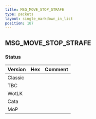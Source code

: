 ```yaml
---
title: MSG_MOVE_STOP_STRAFE
type: packets
layout: single_markdown_in_list
position: 187
---
```


## MSG_MOVE_STOP_STRAFE

### Status

Version | Hex | Comment
---------- | ---------- | ---------- 
Classic |  |  
TBC |  |  
WotLK |  |  
Cata |  |  
MoP |  |  
